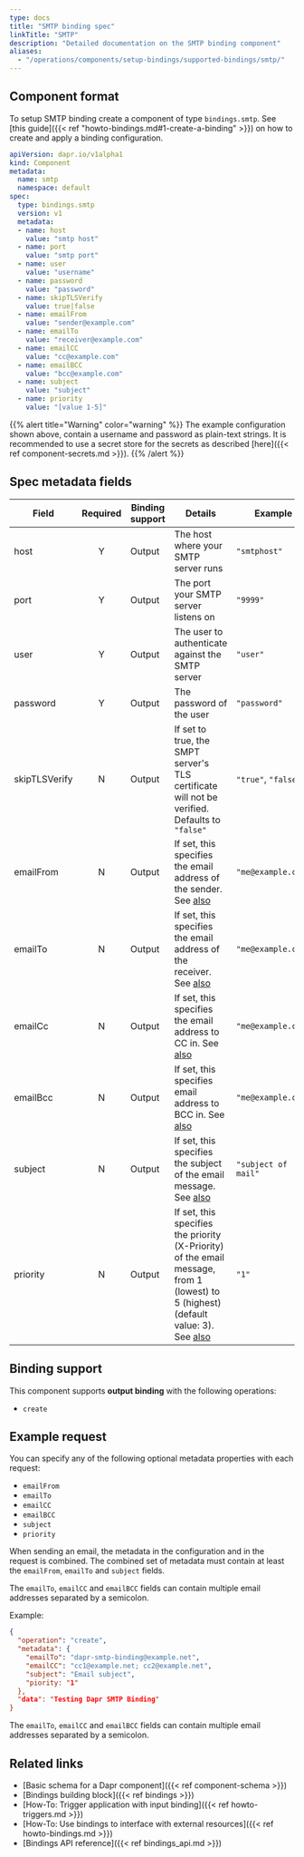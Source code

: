 ```yaml
---
type: docs
title: "SMTP binding spec"
linkTitle: "SMTP"
description: "Detailed documentation on the SMTP binding component"
aliases:
  - "/operations/components/setup-bindings/supported-bindings/smtp/"
---
```


## Component format

To setup SMTP binding create a component of type `bindings.smtp`. See [this guide]({{< ref "howto-bindings.md#1-create-a-binding" >}}) on how to create and apply a binding configuration.


```yaml
apiVersion: dapr.io/v1alpha1
kind: Component
metadata:
  name: smtp
  namespace: default
spec:
  type: bindings.smtp
  version: v1
  metadata:
  - name: host
    value: "smtp host"
  - name: port
    value: "smtp port"
  - name: user
    value: "username"
  - name: password
    value: "password"
  - name: skipTLSVerify
    value: true|false
  - name: emailFrom
    value: "sender@example.com"
  - name: emailTo
    value: "receiver@example.com"
  - name: emailCC
    value: "cc@example.com"
  - name: emailBCC
    value: "bcc@example.com"
  - name: subject
    value: "subject"
  - name: priority
    value: "[value 1-5]"
```

{{% alert title="Warning" color="warning" %}}
The example configuration shown above, contain a username and password as plain-text strings. It is recommended to use a secret store for the secrets as described [here]({{< ref component-secrets.md >}}).
{{% /alert %}}

## Spec metadata fields

| Field              | Required | Binding support |  Details | Example |
|--------------------|:--------:|------------|-----|---------|
| host | Y | Output |  The host where your SMTP server runs | `"smtphost"` |
| port | Y | Output |  The port your SMTP server listens on | `"9999"` |
| user | Y | Output |  The user to authenticate against the SMTP server | `"user"` |
| password | Y | Output | The password of the user | `"password"` |
| skipTLSVerify | N | Output | If set to true, the SMPT server's TLS certificate will not be verified. Defaults to `"false"` | `"true"`, `"false"` |
| emailFrom | N | Output | If set, this specifies the email address of the sender. See [also](#example-request) | `"me@example.com"` |
| emailTo | N | Output | If set, this specifies the email address of the receiver. See [also](#example-request) | `"me@example.com"` |
| emailCc | N | Output | If set, this specifies the email address to CC in. See [also](#example-request) | `"me@example.com"` |
| emailBcc | N | Output | If set, this specifies email address to BCC in. See [also](#example-request) | `"me@example.com"` |
| subject | N | Output | If set, this specifies the subject of the email message. See [also](#example-request) | `"subject of mail"` |
| priority | N | Output | If set, this specifies the priority (X-Priority) of the email message, from 1 (lowest) to 5 (highest) (default value: 3). See [also](#example-request) | `"1"` |

## Binding support

This component supports **output binding** with the following operations:

- `create`

## Example request

You can specify any of the following optional metadata properties with each request:

- `emailFrom`
- `emailTo`
- `emailCC`
- `emailBCC`
- `subject`
- `priority`

When sending an email, the metadata in the configuration and in the request is combined. The combined set of metadata must contain at least the `emailFrom`, `emailTo` and `subject` fields.

The `emailTo`, `emailCC` and `emailBCC` fields can contain multiple email addresses separated by a semicolon.

Example:
```json
{
  "operation": "create",
  "metadata": {
    "emailTo": "dapr-smtp-binding@example.net",
    "emailCC": "cc1@example.net; cc2@example.net",
    "subject": "Email subject",
    "piority: "1"
  },
  "data": "Testing Dapr SMTP Binding"
}
```

The `emailTo`, `emailCC` and `emailBCC` fields can contain multiple email addresses separated by a semicolon.
## Related links

- [Basic schema for a Dapr component]({{< ref component-schema >}})
- [Bindings building block]({{< ref bindings >}})
- [How-To: Trigger application with input binding]({{< ref howto-triggers.md >}})
- [How-To: Use bindings to interface with external resources]({{< ref howto-bindings.md >}})
- [Bindings API reference]({{< ref bindings_api.md >}})
